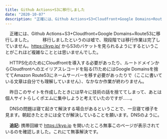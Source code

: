 ```yaml
---
title: Github Actions+S3に移行しました
date: "2020-10-07"
description: "正確には、Github Actions+S3+Cloudfront+Google Domains+Route53に移行しました（あとACMも使ってるみたいです）。"
---
```


　正確には、Github Actions+S3+Cloudfront+Google Domains+Route53に移行しました。
　
　移行しましたというのは嘘で、現段階では移行作業は完了していません。https://kyp.jp/ からS3のバケットを見られるようにするということがこれほど複雑なこととは思いませんでした。

　HTTPS化のためにCloudfrontを導入する必要があったり、ルートドメインからCloudfrontへのエイリアスレコードを貼る(?)ためにはGoogle Domainsを捨ててAmazon Route53にネームサーバーを移す必要があったりで（ここに書いている文章は自分でも理解していません）、なかなか作業が終わりません。

　昨日このサイトを作成したときには早々に技術の話を捨ててしまって、あとは個人サイトらしくポエムに集中しようと考えていたのですが……。

　DNSの問題は寝て起きて解決する場合があるということで、一旦寝て様子を見ます。朝起きたときには全てが解決していることを願います。DNSのように。

　**追記:** 携帯回線で https://kyp.jp を開いたところ無事このページが表示されているのを確認しました。これにて無事解決です。
